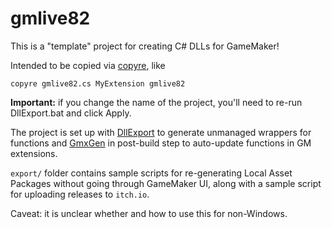 # gmlive82

This is a "template" project for creating C# DLLs for GameMaker!

Intended to be copied via [copyre](https://github.com/YAL-Haxe/copyre), like
```
copyre gmlive82.cs MyExtension gmlive82
```
**Important:** if you change the name of the project, you'll need to re-run DllExport.bat and click Apply.

The project is set up with
[DllExport](https://github.com/3F/DllExport)
to generate unmanaged wrappers for functions and
[GmxGen](https://github.com/YAL-GameMaker-Tools/GmxGen)
in post-build step to auto-update functions in GM extensions.

`export/` folder contains sample scripts for re-generating Local Asset Packages without going through GameMaker UI, along with a sample script for uploading releases to `itch.io`.

Caveat: it is unclear whether and how to use this for non-Windows.